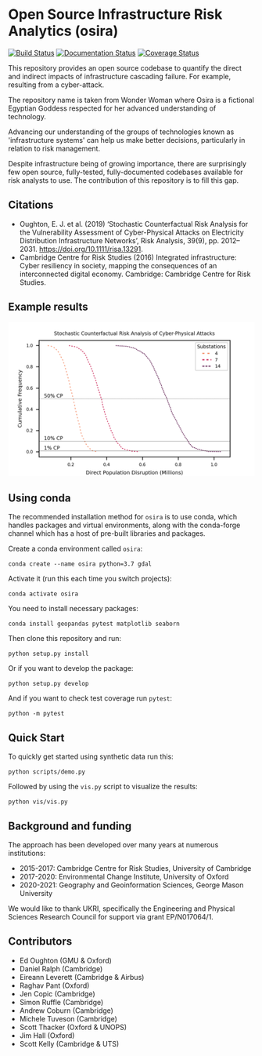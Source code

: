 # Open Source Infrastructure Risk Analytics (osira)

[![Build Status](https://travis-ci.com/edwardoughton/osira.svg?branch=main)](https://travis-ci.com/edwardoughton/osira)
[![Documentation Status](https://readthedocs.org/projects/osira/badge/?version=latest)](https://osira.readthedocs.io/en/latest/?badge=latest)
[![Coverage Status](https://coveralls.io/repos/github/edwardoughton/osira/badge.svg?branch=main)](https://coveralls.io/github/edwardoughton/osira?branch=main)


This repository provides an open source codebase to quantify the direct and indirect impacts
of infrastructure cascading failure. For example, resulting from a cyber-attack.

The repository name is taken from Wonder Woman where Osira is a fictional Egyptian Goddess
respected for her advanced understanding of technology.

Advancing our understanding of the groups of technologies known as 'infrastructure systems'
can help us make better decisions, particularly in relation to risk management.

Despite infrastructure being of growing importance, there are surprisingly few open source,
fully-tested, fully-documented codebases available for risk analysts to use. The contribution
of this repository is to fill this gap.


Citations
---------

- Oughton, E. J. et al. (2019) ‘Stochastic Counterfactual Risk Analysis for the Vulnerability
  Assessment of Cyber-Physical  Attacks on Electricity Distribution Infrastructure Networks’,
  Risk Analysis, 39(9), pp. 2012–2031. https://doi.org/10.1111/risa.13291.
- Cambridge Centre for Risk Studies (2016) Integrated infrastructure: Cyber resiliency in
  society, mapping the consequences of an interconnected digital economy. Cambridge: Cambridge
  Centre for Risk Studies.


Example results
---------------
![Example](/fn_curve.png)


Using conda
-----------

The recommended installation method for `osira` is to use conda, which handles packages and
virtual environments, along with the conda-forge channel which has a host of pre-built
libraries and packages.

Create a conda environment called `osira`:

    conda create --name osira python=3.7 gdal

Activate it (run this each time you switch projects):

    conda activate osira

You need to install necessary packages:

    conda install geopandas pytest matplotlib seaborn

Then clone this repository and run:

    python setup.py install

Or if you want to develop the package:

    python setup.py develop

And if you want to check test coverage run `pytest`:

    python -m pytest


Quick Start
-----------

To quickly get started using synthetic data run this:

    python scripts/demo.py

Followed by using the `vis.py` script to visualize the results:

    python vis/vis.py


Background and funding
----------------------

The approach has been developed over many years at numerous institutions:

- 2015-2017: Cambridge Centre for Risk Studies, University of Cambridge
- 2017-2020: Environmental Change Institute, University of Oxford
- 2020-2021: Geography and Geoinformation Sciences, George Mason University

We would like to thank UKRI, specifically the Engineering and Physical Sciences Research
Council for support via grant EP/N017064/1.


Contributors
------------
- Ed Oughton (GMU & Oxford)
- Daniel Ralph (Cambridge)
- Eireann Leverett (Cambridge & Airbus)
- Raghav Pant (Oxford)
- Jen Copic (Cambridge)
- Simon Ruffle (Cambridge)
- Andrew Coburn (Cambridge)
- Michele Tuveson (Cambridge)
- Scott Thacker (Oxford & UNOPS)
- Jim Hall (Oxford)
- Scott Kelly (Cambridge & UTS)
